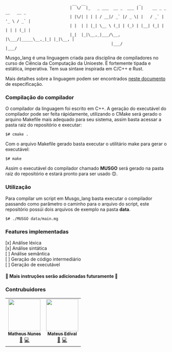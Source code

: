                                  __  __                       _
                                |  \/  |_   _ ___  __ _  ___ | |    __ _ _ __   __ _
                                | |\/| | | | / __|/ _` |/ _ \| |   / _` | '_ \ / _` |
                                | |  | | |_| \__ \ (_| | (_) | |__| (_| | | | | (_| |
                                |_|  |_|\__,_|___/\__, |\___/|_____\__,_|_| |_|\__, |
                                                  |___/                        |___/

Musgo_lang é uma linguagem criada para disciplina de compiladores no curso de Ciência da Computação da Unioeste. É fortemente tipada e estática, imperativa. Tem sua sintaxe inspirada em C/C++ e Rust.

Mais detalhes sobre a linguagem podem ser encontrados [neste documento](https://github.com/matheusnunesismael/musgo-lang/blob/main/doc.md) de especificação.
<br/>

### Compilação do compilador

O compilador da linguagem foi escrito em C++. A geração do executável do compilador pode ser feita rápidamente, utilizando o CMake será gerado o arquino Makefile mais adequado para seu sistema, assim basta acessar a pasta raiz do repositório e executar:

```
$# cmake .
```

Com o arquivo Makefile gerado basta executar o utilitário make para gerar o executável:

```
$# make
```

Assim o executável do compilador chamado **MUSGO** será gerado na pasta raiz do repositório e estará pronto para ser usado 😊.
<br/>

### Utilização

Para compilar um script em Musgo_lang basta executar o compilador passando como parâmetro o caminho para o arquivo do script, este repositório possúi dois arquivos de exemplo na pasta **data**.

```
$# ./MUSGO data/main.mg
```

### Features implementadas

[x] Análise léxica<br/>
[x] Análise sintática<br/>
[ ] Análise semântica<br/>
[ ] Geração de código intermediário<br/>
[ ] Geração de executável<br/>

#### 🚧 Mais instruções serão adicionadas futuramente 🚧

### Contrubuidores

<p align="center">
  <table>
    <tr>
      <td align="center">
        <a href="https://github.com/matheusnunesismael">
          <img src="https://avatars.githubusercontent.com/u/32654785?v=4?s=100" width="100px;" alt=""/>
          <br/>
          <sub>
            <b>Matheus Nunes</b>
          </sub>
        </a>
        <br/>
        <a href="https://github.com/matheusnunesismael/Musgo-Lang/commits?author=matheusnunesismael" title="Documentation">📖</a> 
        <a href="https://github.com/matheusnunesismael/Musgo-Lang/commits?author=matheusnunesismael" title="Code">💻</a>
      </td>
      <td align="center">
        <a href="https://github.com/mateusedival">
          <img src="https://avatars.githubusercontent.com/u/28989384?v=4?s=100" width="100px;" alt=""/>
          <br/>
          <sub>
            <b>Mateus Edival</b>
          </sub>
        </a>
        <br/>
        <a href="https://github.com/matheusnunesismael/Musgo-Lang/commits?author=mateusedival" title="Documentation">📖</a> 
        <a href="https://github.com/matheusnunesismael/Musgo-Lang/commits?author=mateusedival" title="Code">💻</a>
      </td>
    </tr>
  </table>
</p>
